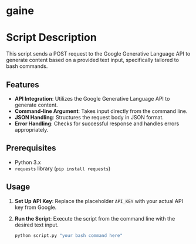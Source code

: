 # gaine
# Script Description

This script sends a POST request to the Google Generative Language API to generate content based on a provided text input, specifically tailored to bash commands.

## Features

- **API Integration**: Utilizes the Google Generative Language API to generate content.
- **Command-line Argument**: Takes input directly from the command line.
- **JSON Handling**: Structures the request body in JSON format.
- **Error Handling**: Checks for successful response and handles errors appropriately.

## Prerequisites

- Python 3.x
- `requests` library (`pip install requests`)

## Usage

1. **Set Up API Key**: Replace the placeholder `API_KEY` with your actual API key from Google.
2. **Run the Script**: Execute the script from the command line with the desired text input.

   ```bash
   python script.py "your bash command here"
